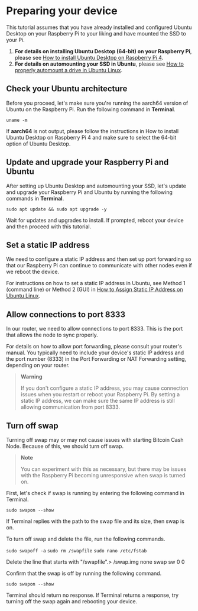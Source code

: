 # Preparing your device

This tutorial assumes that you have already installed and configured Ubuntu Desktop on your Raspberry Pi to your liking and have mounted the SSD to your Pi.

1. **For details on installing Ubuntu Desktop (64-bit) on your Raspberry Pi**, please see [How to install Ubuntu Desktop on Raspberry Pi 4](https://ubuntu.com/tutorials/how-to-install-ubuntu-desktop-on-raspberry-pi-4#1-overview).
2. **For details on automounting your SSD in Ubuntu**, please see [How to properly automount a drive in Ubuntu Linux](https://www.techrepublic.com/article/how-to-properly-automount-a-drive-in-ubuntu-linux/).

## Check your Ubuntu architecture

Before you proceed, let's make sure you're running the aarch64 version of Ubuntu on the Raspberry Pi. Run the following command in **Terminal**.

`uname -m`

If **aarch64** is not output, please follow the instructions in How to install Ubuntu Desktop on Raspberry Pi 4 and make sure to select the 64-bit option of Ubuntu Desktop.

## Update and upgrade your Raspberry Pi and Ubuntu

After setting up Ubuntu Desktop and automounting your SSD, let's update and upgrade your Raspberry Pi and Ubuntu by running the following commands in **Terminal**.

`sudo apt update && sudo apt upgrade -y`

Wait for updates and upgrades to install. If prompted, reboot your device and then proceed with this tutorial.

## Set a static IP address
We need to configure a static IP address and then set up port forwarding so that our Raspberry Pi can continue to communicate with other nodes even if we reboot the device. 

For instructions on how to set a static IP address in Ubuntu, see Method 1 (command line) or Method 2 (GUI) in [How to Assign Static IP Address on Ubuntu Linux](https://itsfoss.com/static-ip-ubuntu/).

## Allow connections to port 8333
In our router, we need to allow connections to port 8333. This is the port that allows the node to sync properly. 

For details on how to allow port forwarding, please consult your router's manual. You typically need to include your device's static IP address and the port number (8333) in the Port Forwarding or NAT Forwarding setting, depending on your router.

> **Warning**
> 
> If you don't configure a static IP address, you may cause connection issues when you restart or reboot your Raspberry Pi. By setting a static IP address, we can make sure the same IP address is still allowing communication from port 8333.

## Turn off swap
Turning off swap may or may not cause issues with starting Bitcoin Cash Node. Because of this, we should turn off swap.

> **Note**
> 
> You can experiment with this as necessary, but there may be issues with the Raspberry Pi becoming unresponsive when swap is turned on.

First, let's check if swap is running by entering the following command in Terminal.

`sudo swapon --show`

If Terminal replies with the path to the swap file and its size, then swap is on.

To turn off swap and delete the file, run the following commands.

`sudo swapoff -a`
`sudo rm /swapfile`
`sudo nano /etc/fstab`

Delete the line that starts with "/swapfile".> /swap.img       none    swap    sw      0       0

Confirm that the swap is off by running the following command.

`sudo swapon --show`

Terminal should return no response. If Terminal returns a response, try turning off the swap again and rebooting your device.